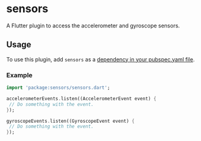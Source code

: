 # sensors

A Flutter plugin to access the accelerometer and gyroscope sensors.


## Usage

To use this plugin, add `sensors` as a [dependency in your pubspec.yaml file](https://flutter.io/platform-plugins/).


### Example

``` dart
import 'package:sensors/sensors.dart';

accelerometerEvents.listen((AccelerometerEvent event) {
 // Do something with the event.
});

gyroscopeEvents.listen((GyroscopeEvent event) {
 // Do something with the event.
});
```